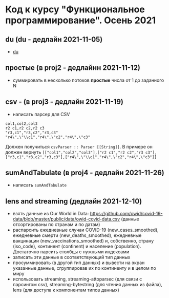 # Код к курсу "Функциональное программирование". Осень 2021

## du (du - дедлайн 2021-11-05)
- [du](du/README.md)

## простые (в proj2 - дедлайнн 2021-11-12)
- суммировать в несколько потоков **простые** числа от 1 до заданного N

## csv - (в proj3 - дедлайн 2021-11-19) 
- написать парсер для CSV 
``` csv
col1,col2,col3
r2 c1,r2 c2,r2 c3
"r3,c1","r3,c2","r3,c3"
"r4\",\"\\c1","r4\",\"c2","r4\",\"c3"
```
Должен получиться `csvParser :: Parser [[String]]`.
В примере он должен вернуть
`[["col1","col2","col3"],["r2 c1","r2 c2","r3 c3"],["r3,c1","r3,c2","r3,c3"],["r4\",\"\\c1","r4\",\"c2","r4\",\"c3"]]`

## sumAndTabulate (в proj4 - дедлайн 2021-11-26) 
- написать `sumAndTabulate` 

## lens and streaming (дедлайн 2021-12-10)
- взять данные из Our World in Data: https://github.com/owid/covid-19-data/blob/master/public/data/owid-covid-data.csv (данные отсортированы по странам и по датам)
- распарсить ежедневные случаи COVID-19 (new_cases_smoothed), ежедневные смерти (new_deaths_smoothed), ежедневные вакцинации (new_vaccinations_smoothed) и, собственно, страну (iso_code), континент (continent) и население (population). Достаточно парсить столбцы с нужными индексами
- записать эти данные в соответствующий тип данных
- просуммировать (в другой тип данных) и вывести на экран указанные данные, сгруппировав их по континенту и в целом по миру
- использовать streaming, streaming-attoparsec (для связи с парсингом csv), streaming-bytestring (для чтения данных из файла), lens (для доступа к компонентам типов данных)
